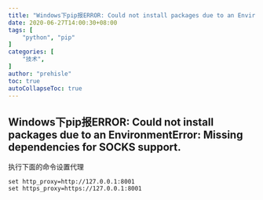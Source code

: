 ```yaml
---
title: "Windows下pip报ERROR: Could not install packages due to an EnvironmentError: Missing dependencies for SOCKS support."
date: 2020-06-27T14:00:30+08:00
tags: [
    "python", "pip"
]
categories: [
    "技术",
]
author: "prehisle"
toc: true
autoCollapseToc: true
---
```


## Windows下pip报ERROR: Could not install packages due to an EnvironmentError: Missing dependencies for SOCKS support.

执行下面的命令设置代理

```
set http_proxy=http://127.0.0.1:8001
set https_proxy=https://127.0.0.1:8001
```
